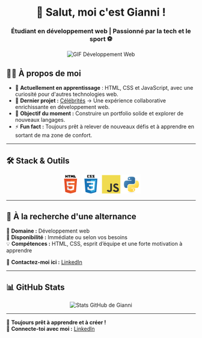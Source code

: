 <h1 align="center">🚀 Salut, moi c'est Gianni !</h1>

<h3 align="center">Étudiant en développement web | Passionné par la tech et le sport ⚽</h3>

<p align="center">
  <img src="https://media.giphy.com/media/qgQUggAC3Pfv687qPC/giphy.gif" width="500" alt="GIF Développement Web">
</p>

## 👨‍💻 À propos de moi

- 🌱 **Actuellement en apprentissage** : HTML, CSS et JavaScript, avec une curiosité pour d'autres technologies web.  
- 🔭 **Dernier projet :** [Célébrités](https://github.com/InnagBKI/Maes-Projet-) → Une expérience collaborative enrichissante en développement web.  
- 🎯 **Objectif du moment :** Construire un portfolio solide et explorer de nouveaux langages.  
- ⚡ **Fun fact :** Toujours prêt à relever de nouveaux défis et à apprendre en sortant de ma zone de confort.  

---

## 🛠️ Stack & Outils

<p align="center"> 
  <img src="https://raw.githubusercontent.com/devicons/devicon/master/icons/html5/html5-original-wordmark.svg" alt="HTML5" width="50" height="50"> 
  <img src="https://raw.githubusercontent.com/devicons/devicon/master/icons/css3/css3-original-wordmark.svg" alt="CSS3" width="50" height="50">
  <img src="https://raw.githubusercontent.com/devicons/devicon/master/icons/javascript/javascript-original.svg" alt="JavaScript" width="50" height="50">
  <img src="https://raw.githubusercontent.com/devicons/devicon/master/icons/python/python-original.svg" alt="Python" width="50" height="50">
</p>

---

## 🎯 À la recherche d'une alternance

💼 **Domaine :** Développement web  
📆 **Disponibilité :** Immédiate ou selon vos besoins  
💡 **Compétences :** HTML, CSS, esprit d’équipe et une forte motivation à apprendre  

📩 **Contactez-moi ici :** [LinkedIn](https://linkedin.com/in/gianni-srt-786421337/)  

---

## 📊 GitHub Stats

<p align="center">
  <img src="https://github-readme-stats.vercel.app/api/top-langs?username=innagbki&show_icons=true&locale=fr&layout=compact" alt="Stats GitHub de Gianni" />
</p>

---

🚀 **Toujours prêt à apprendre et à créer !**  
👥 **Connecte-toi avec moi :** [LinkedIn](https://linkedin.com/in/gianni-srt-786421337/)
